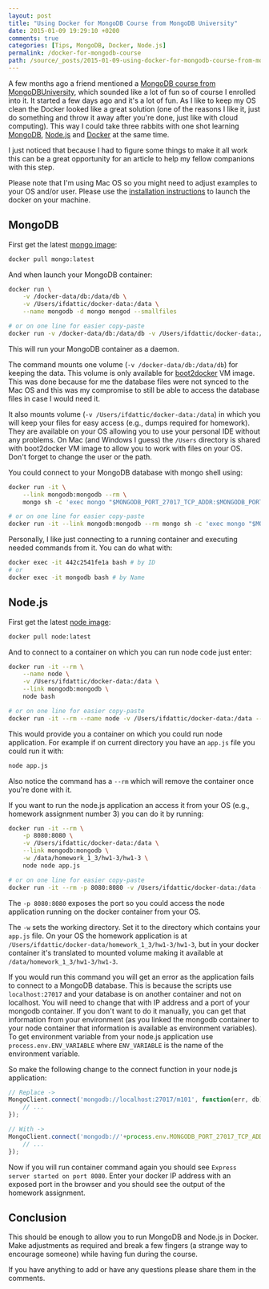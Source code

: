 ```yaml
---
layout: post
title: "Using Docker for MongoDB Course from MongoDB University"
date: 2015-01-09 19:29:10 +0200
comments: true
categories: [Tips, MongoDB, Docker, Node.js]
permalink: /docker-for-mongodb-course
path: /source/_posts/2015-01-09-using-docker-for-mongodb-course-from-mongodb-university.markdown
---
```


A few months ago a friend mentioned a [MongoDB course from MongoDBUniversity][mongodb-course-from-mongodb-university], which sounded like a lot of fun so of course I enrolled into it. It started a few days ago and it's a lot of fun. As I like to keep my OS clean the Docker looked like a great solution (one of the reasons I like it, just do something and throw it away after you're done, just like with cloud computing). This way I could take three rabbits with one shot learning [MongoDB][mongodb-home], [Node.js][nodejs-home] and [Docker][docker-home] at the same time.

I just noticed that because I had to figure some things to make it all work this can be a great opportunity for an article to help my fellow companions with this step.

Please note that I'm using Mac OS so you might need to adjust examples to your OS and/or user. Please use the [installation instructions][docker-install-docs] to launch the docker on your machine.

## MongoDB

First get the latest [mongo image][mongo-image-link]:

```bash
docker pull mongo:latest
```

And when launch your MongoDB container:

```bash
docker run \
    -v /docker-data/db:/data/db \
    -v /Users/ifdattic/docker-data:/data \
    --name mongodb -d mongo mongod --smallfiles

# or on one line for easier copy-paste
docker run -v /docker-data/db:/data/db -v /Users/ifdattic/docker-data:/data --name mongodb -d mongo mongod --smallfiles
```

This will run your MongoDB container as a daemon.

The command mounts one volume (`-v /docker-data/db:/data/db`) for keeping the data. This volume is only available for [boot2docker][boot2docker-home] VM image. This was done because for me the database files were not synced to the Mac OS and this was my compromise to still be able to access the database files in case I would need it.

It also mounts volume (`-v /Users/ifdattic/docker-data:/data`) in which you will keep your files for easy access (e.g., dumps required for homework). They are available on your OS allowing you to use your personal IDE without any problems. On Mac (and Windows I guess) the `/Users` directory is shared with boot2docker VM image to allow you to work with files on your OS. Don't forget to change the user or the path.

You could connect to your MongoDB database with mongo shell using:

```bash
docker run -it \
    --link mongodb:mongodb --rm \
    mongo sh -c 'exec mongo "$MONGODB_PORT_27017_TCP_ADDR:$MONGODB_PORT_27017_TCP_PORT/test"'

# or on one line for easier copy-paste
docker run -it --link mongodb:mongodb --rm mongo sh -c 'exec mongo "$MONGODB_PORT_27017_TCP_ADDR:$MONGODB_PORT_27017_TCP_PORT/test"'
```

Personally, I like just connecting to a running container and executing needed commands from it. You can do what with:

```bash
docker exec -it 442c2541fe1a bash # by ID
# or
docker exec -it mongodb bash # by Name
```

## Node.js

First get the latest [node image][node-image-link]:

```bash
docker pull node:latest
```

And to connect to a container on which you can run node code just enter:

```bash
docker run -it --rm \
    --name node \
    -v /Users/ifdattic/docker-data:/data \
    --link mongodb:mongodb \
    node bash

# or on one line for easier copy-paste
docker run -it --rm --name node -v /Users/ifdattic/docker-data:/data --link mongodb:mongodb node bash
```

This would provide you a container on which you could run node application. For example if on current directory you have an `app.js` file you could run it with:

```bash
node app.js
```

Also notice the command has a `--rm` which will remove the container once you're done with it.

If you want to run the node.js application an access it from your OS (e.g., homework assignment number 3) you can do it by running:

```bash
docker run -it --rm \
    -p 8080:8080 \
    -v /Users/ifdattic/docker-data:/data \
    --link mongodb:mongodb \
    -w /data/homework_1_3/hw1-3/hw1-3 \
    node node app.js

# or on one line for easier copy-paste
docker run -it --rm -p 8080:8080 -v /Users/ifdattic/docker-data:/data --link mongodb:mongodb -w /data/homework_1_3/hw1-3/hw1-3 node node app.js
```

The `-p 8080:8080` exposes the port so you could access the node application running on the docker container from your OS.

The `-w` sets the working directory. Set it to the directory which contains your `app.js` file. On your OS the homework application is at `/Users/ifdattic/docker-data/homework_1_3/hw1-3/hw1-3`, but in your docker container it's translated to mounted volume making it available at `/data/homework_1_3/hw1-3/hw1-3`.

If you would run this command you will get an error as the application fails to connect to a MongoDB database. This is because the scripts use `localhost:27017` and your database is on another container and not on localhost. You will need to change that with IP address and a port of your mongodb container. If you don't want to do it manually, you can get that information from your environment (as you linked the mongodb container to your node container that information is available as environment variables). To get environment variable from your node.js application use `process.env.ENV_VARIABLE` where `ENV_VARIABLE` is the name of the environment variable.

So make the following change to the connect function in your node.js application:

```javascript
// Replace ->
MongoClient.connect('mongodb://localhost:27017/m101', function(err, db) {
    // ...
});

// With ->
MongoClient.connect('mongodb://'+process.env.MONGODB_PORT_27017_TCP_ADDR+':'+process.env.MONGODB_PORT_27017_TCP_PORT+'/m101', function(err, db) {
    // ...
});
```

Now if you will run container command again you should see `Express server started on port 8080`. Enter your docker IP address with an exposed port in the browser and you should see the output of the homework assignment.

## Conclusion

This should be enough to allow you to run MongoDB and Node.js in Docker. Make adjustments as required and break a few fingers (a strange way to encourage someone) while having fun during the course.

If you have anything to add or have any questions please share them in the comments.

[mongodb-course-from-mongodb-university]: https://university.mongodb.com/courses/M101JS/about
[nodejs-home]: http://nodejs.org/
[mongodb-home]: http://www.mongodb.org/
[docker-home]: https://www.docker.com/
[docker-install-docs]: https://docs.docker.com/installation/#installation
[mongo-image-link]: https://registry.hub.docker.com/_/mongo/
[boot2docker-home]: http://boot2docker.io/
[node-image-link]: https://registry.hub.docker.com/_/node/

